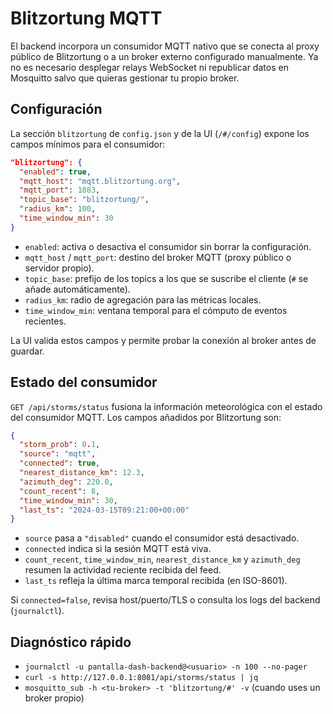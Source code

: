 # Blitzortung MQTT

El backend incorpora un consumidor MQTT nativo que se conecta al proxy público de Blitzortung o a
un broker externo configurado manualmente. Ya no es necesario desplegar relays WebSocket ni
republicar datos en Mosquitto salvo que quieras gestionar tu propio broker.

## Configuración

La sección `blitzortung` de `config.json` y de la UI (`/#/config`) expone los campos mínimos para el
consumidor:

```json
"blitzortung": {
  "enabled": true,
  "mqtt_host": "mqtt.blitzortung.org",
  "mqtt_port": 1883,
  "topic_base": "blitzortung/",
  "radius_km": 100,
  "time_window_min": 30
}
```

* `enabled`: activa o desactiva el consumidor sin borrar la configuración.
* `mqtt_host` / `mqtt_port`: destino del broker MQTT (proxy público o servidor propio).
* `topic_base`: prefijo de los topics a los que se suscribe el cliente (`#` se añade automáticamente).
* `radius_km`: radio de agregación para las métricas locales.
* `time_window_min`: ventana temporal para el cómputo de eventos recientes.

La UI valida estos campos y permite probar la conexión al broker antes de guardar.

## Estado del consumidor

`GET /api/storms/status` fusiona la información meteorológica con el estado del consumidor MQTT. Los
campos añadidos por Blitzortung son:

```json
{
  "storm_prob": 0.1,
  "source": "mqtt",
  "connected": true,
  "nearest_distance_km": 12.3,
  "azimuth_deg": 220.0,
  "count_recent": 8,
  "time_window_min": 30,
  "last_ts": "2024-03-15T09:21:00+00:00"
}
```

* `source` pasa a `"disabled"` cuando el consumidor está desactivado.
* `connected` indica si la sesión MQTT está viva.
* `count_recent`, `time_window_min`, `nearest_distance_km` y `azimuth_deg` resumen la actividad
  reciente recibida del feed.
* `last_ts` refleja la última marca temporal recibida (en ISO-8601).

Si `connected=false`, revisa host/puerto/TLS o consulta los logs del backend (`journalctl`).

## Diagnóstico rápido

- `journalctl -u pantalla-dash-backend@<usuario> -n 100 --no-pager`
- `curl -s http://127.0.0.1:8081/api/storms/status | jq`
- `mosquitto_sub -h <tu-broker> -t 'blitzortung/#' -v` (cuando uses un broker propio)
